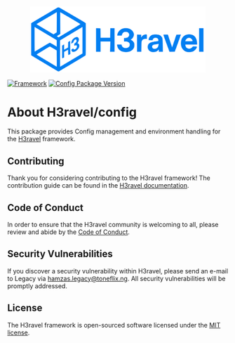 <p align="center"><a href="https://h3ravel.toneflix.net" target="_blank"><img src="https://raw.githubusercontent.com/h3ravel/assets/refs/heads/main/logo-full.svg" width="400" alt="H3ravel Logo"></a></p>

[![Framework][ix]][lx]
[![Config Package Version][i1]][l1]

# About H3ravel/config

This package provides Config management and environment handling for the [H3ravel](https://h3ravel.toneflix.net) framework.

## Contributing

Thank you for considering contributing to the H3ravel framework! The contribution guide can be found in the [H3ravel documentation](#!).

## Code of Conduct

In order to ensure that the H3ravel community is welcoming to all, please review and abide by the [Code of Conduct](#).

## Security Vulnerabilities

If you discover a security vulnerability within H3ravel, please send an e-mail to Legacy via hamzas.legacy@toneflix.ng. All security vulnerabilities will be promptly addressed.

## License

The H3ravel framework is open-sourced software licensed under the [MIT license](LICENSE).

[ix]: https://img.shields.io/npm/v/%40h3ravel%2Fcore?style=flat-square&label=Framework&color=%230970ce
[lx]: https://www.npmjs.com/package/@h3ravel/core
[i1]: https://img.shields.io/npm/v/%40h3ravel%2Fconfig?style=flat-square&label=@h3ravel/config&color=%230970ce
[l1]: https://www.npmjs.com/package/@h3ravel/config
